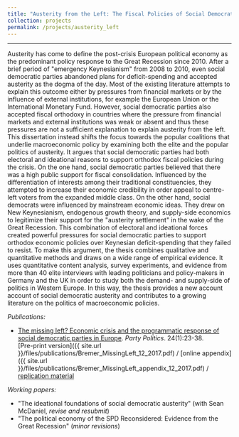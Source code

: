 ```yaml
---
title: "Austerity from the Left: The Fiscal Policies of Social Democratic Parties in Response to the Great Recession (PhD Thesis)"
collection: projects
permalink: /projects/austerity_left
---
```


------

Austerity has come to define the post-crisis European political economy as the predominant policy response to the Great Recession since 2010. After a brief period of "emergency Keynesianism" from 2008 to 2010, even social democratic parties abandoned plans for deficit-spending and accepted austerity as the dogma of the day. Most of the existing literature attempts to explain this outcome either by pressures from financial markets or by the influence of external institutions, for example the European Union or the International Monetary Fund. However, social democratic parties also accepted fiscal orthodoxy in countries where the pressure from financial markets and external institutions was weak or absent and thus these pressures are not a sufficient explanation to explain austerity from the left. This dissertation instead shifts the focus towards the popular coalitions that underlie macroeconomic policy by examining both the elite and the popular politics of austerity. It argues that social democratic parties had both electoral and ideational reasons to support orthodox fiscal policies during the crisis. On the one hand, social democratic parties believed that there was a high public support for fiscal consolidation. Influenced by the differentiation of interests among their traditional constituencies, they attempted to increase their economic credibility in order appeal to centre-left voters from the expanded middle class. On the other hand, social democrats were influenced by mainstream economic ideas. They drew on New Keynesianism, endogenous growth theory, and supply-side economics to legitimize their support for the "austerity settlement" in the wake of the Great Recession. This combination of electoral and ideational forces created powerful pressures for social democratic parties to support orthodox economic policies over Keynesian deficit-spending that they failed to resist. To make this argument, the thesis combines qualitative and quantitative methods and draws on a wide range of empirical evidence. It uses quantitative content analysis, survey experiments, and evidence from more than 40 elite interviews with leading politicians and policy-makers in Germany and the UK in order to study both the demand- and supply-side of politics in Western Europe. In this way, the thesis provides a new account account of social democratic austerity and contributes to a growing literature on the politics of macroeconomic policies.


*Publications:*
* [The missing left? Economic crisis and the programmatic response of social democratic parties in Europe](http://journals.sagepub.com/doi/abs/10.1177/1354068817740745). *Party Politics*. 24(1):23-38. <br/>
[Pre-print version]({{ site.url }}/files/publications/Bremer_MissingLeft_12_2017.pdf) / [online appendix]({{ site.url }}/files/publications/Bremer_MissingLeft_appendix_12_2017.pdf) / [replication material](https://dataverse.harvard.edu/dataset.xhtml?persistentId=doi:10.7910/DVN/LBO6KC)

*Working papers:*
* "The ideational foundations of social democratic austerity" (with Sean McDaniel, *revise and resubmit*)
* "The political economy of the SPD Reconsidered: Evidence from the Great Recession" (*minor revisions*)
